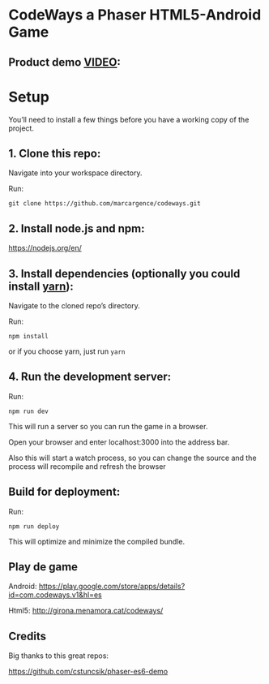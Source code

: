 # CodeWays a Phaser HTML5-Android Game 

## Product demo [VIDEO](https://youtu.be/r0kcEbVNT8Q):

# Setup
You’ll need to install a few things before you have a working copy of the project.

## 1. Clone this repo:

Navigate into your workspace directory.

Run:

```git clone https://github.com/marcargence/codeways.git```

## 2. Install node.js and npm:

https://nodejs.org/en/


## 3. Install dependencies (optionally you could install [yarn](https://yarnpkg.com/)):

Navigate to the cloned repo’s directory.

Run:

```npm install``` 

or if you choose yarn, just run ```yarn```

## 4. Run the development server:

Run:

```npm run dev```

This will run a server so you can run the game in a browser.

Open your browser and enter localhost:3000 into the address bar.

Also this will start a watch process, so you can change the source and the process will recompile and refresh the browser


## Build for deployment:

Run:

```npm run deploy```

This will optimize and minimize the compiled bundle.

## Play de game
Android: https://play.google.com/store/apps/details?id=com.codeways.v1&hl=es

Html5: http://girona.menamora.cat/codeways/

## Credits
Big thanks to this great repos:

https://github.com/cstuncsik/phaser-es6-demo
